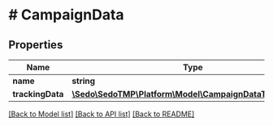 # # CampaignData

## Properties

Name | Type | Description | Notes
------------ | ------------- | ------------- | -------------
**name** | **string** |  | [optional]
**trackingData** | [**\Sedo\SedoTMP\Platform\Model\CampaignDataTrackingData**](CampaignDataTrackingData.md) |  | [optional]

[[Back to Model list]](../../README.md#models) [[Back to API list]](../../README.md#endpoints) [[Back to README]](../../README.md)
